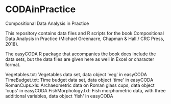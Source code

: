 # CODAinPractice
Compositional Data Analysis in Practice

This repository contains data files and R scripts for the book Compositional Data Analysis in Practice (Michael Greenacre, Chapman & Hall / CRC Press, 2018).

The easyCODA R package that accompanies the book does include the data sets, but the data files are given here as well in Excel or character format.

Vegetables.txt: Vegetables data set, data object 'veg' in easyCODA
TimeBudget.txt: Time budget data set, data object 'time' in easyCODA
RomanCups.xls:  Archaeometric data on Roman glass cups, data object 'cups' in easyCODA
FishMorphology.txt: Fish morphometric data, with three additional variables, data object 'fish' in easyCODA 
